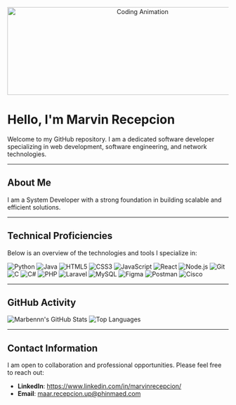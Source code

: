 <p align="center">
  <img src="https://media.giphy.com/media/26xBwdIuR0qB6zUzC/giphy.gif" alt="Coding Animation" width="600" height="200"/>
</p>

# Hello, I'm Marvin Recepcion

Welcome to my GitHub repository. I am a dedicated software developer specializing in web development, software engineering, and network technologies.

---

## About Me
I am a System Developer with a strong foundation in building scalable and efficient solutions.

---

## Technical Proficiencies
Below is an overview of the technologies and tools I specialize in:

![Python](https://img.shields.io/badge/-Python-3776AB?style=flat&logo=python&logoColor=white)
![Java](https://img.shields.io/badge/-Java-007396?style=flat&logo=java&logoColor=white)
![HTML5](https://img.shields.io/badge/-HTML5-E34F26?style=flat&logo=html5&logoColor=white)
![CSS3](https://img.shields.io/badge/-CSS3-1572B6?style=flat&logo=css3&logoColor=white)
![JavaScript](https://img.shields.io/badge/-JavaScript-F7DF1E?style=flat&logo=javascript&logoColor=black)
![React](https://img.shields.io/badge/-React-61DAFB?style=flat&logo=react&logoColor=black)
![Node.js](https://img.shields.io/badge/-Node.js-339933?style=flat&logo=node.js&logoColor=white)
![Git](https://img.shields.io/badge/-Git-F05032?style=flat&logo=git&logoColor=white)
![C](https://img.shields.io/badge/-C-A8B9CC?style=flat&logo=c&logoColor=white)
![C#](https://img.shields.io/badge/-C%23-239120?style=flat&logo=c-sharp&logoColor=white)
![PHP](https://img.shields.io/badge/-PHP-777BB4?style=flat&logo=php&logoColor=white)
![Laravel](https://img.shields.io/badge/-Laravel-FF2D20?style=flat&logo=laravel&logoColor=white)
![MySQL](https://img.shields.io/badge/-MySQL-4479A1?style=flat&logo=mysql&logoColor=white)
![Figma](https://img.shields.io/badge/-Figma-F24E1E?style=flat&logo=figma&logoColor=white)
![Postman](https://img.shields.io/badge/-Postman-FF6C37?style=flat&logo=postman&logoColor=white)
![Cisco](https://img.shields.io/badge/-Cisco-1BA0D7?style=flat&logo=cisco&logoColor=white)

---

## GitHub Activity
![Marbennn's GitHub Stats](https://github-readme-stats.vercel.app/api?username=Marbennn&show_icons=true&theme=radical)
![Top Languages](https://github-readme-stats.vercel.app/api/top-langs/?username=Marbennn&layout=compact&theme=radical)

---

## Contact Information
I am open to collaboration and professional opportunities. Please feel free to reach out:

- **LinkedIn**: https://www.linkedin.com/in/marvinrecepcion/
- **Email**: maar.recepcion.up@phinmaed.com
